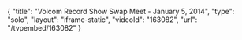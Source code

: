{
    "title": "Volcom Record Show Swap Meet - January 5, 2014",
    "type": "solo",
    "layout": "iframe-static",
    "videoId": "163082",
    "url": "\/tvpembed\/163082"
}